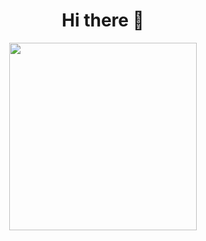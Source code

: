 <div id="header" align="center">
  <h1>Hi there 👋 </h1>
  <img src="https://media.giphy.com/media/GwGXoeb0gm7sc/giphy.gif" width="300"/>
</div>

<!--
**qpsx4/qpsx4** is a ✨ _special_ ✨ repository because its `README.md` (this file) appears on your GitHub profile.

Here are some ideas to get you started:

- 🔭 I’m currently working on ...
- 🌱 I’m currently learning ...
- 👯 I’m looking to collaborate on ...
- 🤔 I’m looking for help with ...
- 💬 Ask me about ...
- 📫 How to reach me: ...
- 😄 Pronouns: ...
- ⚡ Fun fact: ...
-->
